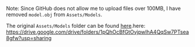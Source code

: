Note: Since GitHub does not allow me to upload files over 100MB, I have removed `model.obj` from `Assets/Models`.

The original `Assets/Models` folder can be found [here](https://drive.google.com/drive/folders/1pQhOcBfGtOvjpwIhA4QqSw7PTsea8gfw?usp=sharing).here: https://drive.google.com/drive/folders/1pQhOcBfGtOvjpwIhA4QqSw7PTsea8gfw?usp=sharing

